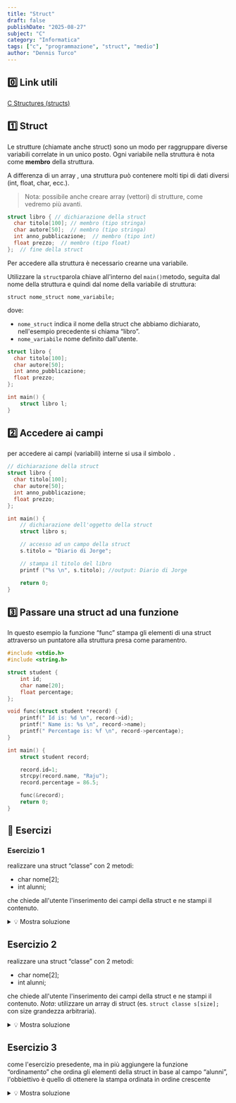 ```yaml
---
title: "Struct"
draft: false
publishDate: "2025-08-27"
subject: "C"
category: "Informatica"
tags: ["c", "programmazione", "struct", "medio"]
author: "Dennis Turco"
---
```


## 0️⃣ Link utili

[C Structures (structs)](https://www.w3schools.com/c/c_structs.php#)

## 1️⃣ Struct

Le strutture (chiamate anche struct) sono un modo per raggruppare diverse variabili correlate in un unico posto. Ogni variabile nella struttura è nota come **membro** della struttura.

A differenza di un array , una struttura può contenere molti tipi di dati diversi (int, float, char, ecc.).

> Nota: possibile anche creare array (vettori) di strutture, come vedremo più avanti.
> 

```c
struct libro { // dichiarazione della struct
  char titolo[100]; // membro (tipo stringa)
  char autore[50];  // membro (tipo stringa)
  int anno_pubblicazione;  // membro (tipo int)
  float prezzo;  // membro (tipo float)
};  // fine della struct
```

Per accedere alla struttura è necessario crearne una variabile.

Utilizzare la `struct`parola chiave all'interno del `main()`metodo, seguita dal nome della struttura e quindi dal nome della variabile di struttura:

`struct nome_struct nome_variabile;`

dove:

- `nome_struct` indica il nome della struct che abbiamo dichiarato, nell'esempio precedente si chiama “libro”.
- `nome_variabile` nome definito dall'utente.

```c
struct libro {
  char titolo[100];
  char autore[50];
  int anno_pubblicazione;
  float prezzo;
};

int main() {
    struct libro l;
}
```

## 2️⃣ Accedere ai campi

per accedere ai campi (variabili) interne si usa il simbolo `.`

```c
// dichiarazione della struct
struct libro {
  char titolo[100];
  char autore[50];
  int anno_pubblicazione;
  float prezzo;
};

int main() {
    // dichiarazione dell'oggetto della struct
    struct libro s;

    // accesso ad un campo della struct
    s.titolo = "Diario di Jorge";

    // stampa il titolo del libro
    printf ("%s \n", s.titolo); //output: Diario di Jorge

    return 0;
}
```

## 3️⃣ Passare una struct ad una funzione

In questo esempio la funzione “func” stampa gli elementi di una struct attraverso un puntatore alla struttura presa come paramentro.

```c
#include <stdio.h>
#include <string.h>

struct student {
    int id;
    char name[20];
    float percentage;
};

void func(struct student *record) {
    printf(" Id is: %d \n", record->id);
    printf(" Name is: %s \n", record->name);
    printf(" Percentage is: %f \n", record->percentage);
}

int main() {
    struct student record;

    record.id=1;
    strcpy(record.name, "Raju");
    record.percentage = 86.5;

    func(&record);
    return 0;
}
```

## 📑 Esercizi

### Esercizio 1

realizzare una struct “classe” con 2 metodi:

- char nome[2];
- int alunni;

che chiede all'utente l'inserimento dei campi della struct e ne stampi il contenuto.

<details>
<summary>💡 Mostra soluzione</summary>

```c
#include <stdio.h>

struct classe {
    char nome[2];
    int alunni;
};

int main() {

    struct classe s;

    // inserimento
    printf("Inserisci il nome della classe (1A, 2B..): ");
    scanf("%s", s[i].nome);
    printf("Inserisci il numero di alunni: ");
    scanf("%d", &s[i].alunni);
    printf("\n");

    // stampa
    printf("Nome della classe: %s\n", s[i].nome);
    printf("Numero alunni: %d\n", s[i].alunni);
    printf("\n");

    return 0;
}
```

</details>

## Esercizio 2

realizzare una struct “classe” con 2 metodi:

- char nome[2];
- int alunni;

che chiede all'utente l'inserimento dei campi della struct e ne stampi il contenuto.
*Nota*: utilizzare un array di struct (es. `struct classe s[size];` con size grandezza arbitraria).
<details>
<summary>💡 Mostra soluzione</summary>

```c
#include <stdio.h>

struct classe {
    char nome[2];
    int alunni;
};

int main() {
    int size = 3;

    struct classe s[size];

    // inserimento
    for (int i=0; i<size; i++) {
        printf("Inserisci il nome della classe (1A, 2B..): ");
        scanf("%s", s[i].nome);
        printf("Inserisci il numero di alunni: ");
        scanf("%d", &s[i].alunni);

        printf("\n");
    }

    // stampa
    for (int i=0; i<size; i++) {
        printf("Nome della classe: %s\n", s[i].nome);
        printf("Numero alunni: %d\n", s[i].alunni);

        printf("\n");
    }

    return 0;
}
```

</details>

## Esercizio 3

come l'esercizio presedente, ma in più aggiungere la funzione “ordinamento” che ordina gli elementi della struct in base al campo “alunni”, l'obbiettivo è quello di ottenere la stampa ordinata in ordine crescente

<details>
<summary>💡 Mostra soluzione</summary>

```c
#include <stdio.h>
#include <string.h>

struct classe {
    char nome[2];
    int alunni;
};

void inserimento(struct classe *s, int size) {
    for (int i=0; i<size; i++) {
        printf("Inserisci il nome della classe (1A, 2B..): ");
        scanf("%s", s[i].nome);
        printf("Inserisci il numero di alunni: ");
        scanf("%d", &s[i].alunni);

        printf("\n");
    }
}

void stampa(struct classe *s, int size) {
    for (int i=0; i<size; i++) {
        printf("Nome della classe: %s\n", s[i].nome);
        printf("Numero alunni: %d\n", s[i].alunni);

        printf("\n");
    }
}

void ordinamento(struct classe *s, int size) {
    int temp;
    char temp_nome[2];
    for (int i=0; i<size; i++) {
        for (int j=i+1; j<size; j++) {
            if (s[i].alunni > s[j].alunni) {
                temp = s[i].alunni;
                s[i].alunni = s[j].alunni;
                s[j].alunni = temp;

                strcpy(temp_nome, s[i].nome);
                strcpy(s[i].nome, s[j].nome);
                strcpy(s[j].nome, temp_nome);
            }
        }
    }
}

int main() {
    int size = 3;

    struct classe s[size];

    // inserimento
    inserimento(&s, size);

    // ordinamento
    ordinamento(&s, size);

    // stampa
    stampa(&s, size);

    return 0;
}
```

</details>
